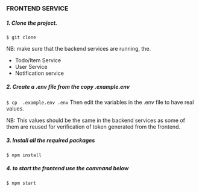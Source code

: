 ### FRONTEND SERVICE

##### 1. Clone the project.

```$ git clone ```

NB: make sure that the backend services are running, the.
- Todo/Item Service
- User Service
- Notification service

##### 2. Create a .env file from the copy .example.env


```$ cp  .example.env .env```
Then edit the variables in the .env file to have real values.

NB: This values should be the same in the backend services as some of them are reused for verification of token generated from the frontend.

##### 3. Install all the required packages
```$ npm install```

##### 4. to start the frontend use the command below
```$ npm start```